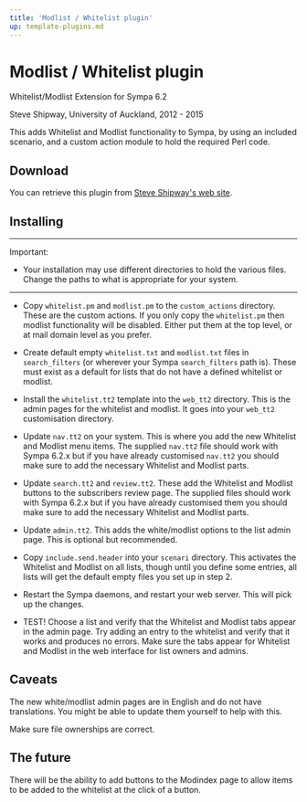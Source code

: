 ```yaml
---
title: 'Modlist / Whitelist plugin'
up: template-plugins.md
---
```


Modlist / Whitelist plugin
==========================

Whitelist/Modlist Extension for Sympa 6.2

Steve Shipway, University of Auckland, 2012 - 2015

This adds Whitelist and Modlist functionality to Sympa, by using an included scenario, and a custom action module to hold the required Perl code.

Download
--------

You can retrieve this plugin from [Steve Shipway's web site](http://steveshipway.org/software/f_sympa.html).

Installing
----------

----
Important:

  * Your installation may use different directories to hold the various files. Change the paths to what is appropriate for your system.

----

  - Copy `whitelist.pm` and `modlist.pm` to the `custom_actions`
    directory. These are the custom actions.
    If you only copy the `whitelist.pm` then modlist functionality will
    be disabled. Either put them at the top level, or at mail domain level
    as you prefer.

  - Create default empty `whitelist.txt` and `modlist.txt` files in `search_filters` (or wherever your Sympa `search_filters` path is). These must exist as a default for lists that do not have a defined whitelist or modlist.

  - Install the `whitelist.tt2` template into the `web_tt2` directory. This is the admin pages for the whitelist and modlist. It goes into your `web_tt2` customisation directory.

  - Update `nav.tt2` on your system. This is where you add the new Whitelist and Modlist menu items. The supplied `nav.tt2` file should work with Sympa 6.2.x but if you have already customised `nav.tt2` you should make sure to add the necessary Whitelist and Modlist parts.

  - Update `search.tt2` and `review.tt2`. These add the Whitelist and Modlist buttons to the subscribers review page. The supplied files should work with Sympa 6.2.x but if you have already customised them you should make sure to add the necessary Whitelist and Modlist parts.

  - Update `admin.tt2`. This adds the white/modlist options to the list admin page. This is optional but recommended.

  - Copy `include.send.header` into your `scenari` directory. This activates the Whitelist and Modlist on all lists, though until you define some entries, all lists will get the default empty files you set up in step 2.

  - Restart the Sympa daemons, and restart your web server. This will pick up the changes.

  - TEST! Choose a list and verify that the Whitelist and Modlist tabs appear in the admin page. Try adding an entry to the whitelist and verify that it works and produces no errors. Make sure the tabs appear for Whitelist and Modlist in the web interface for list owners and admins.

Caveats
-------

The new white/modlist admin pages are in English and do not have translations. You might be able to update them yourself to help with this.

Make sure file ownerships are correct.

The future
----------

There will be the ability to add buttons to the Modindex page to allow items to be added to the whitelist at the click of a button.
